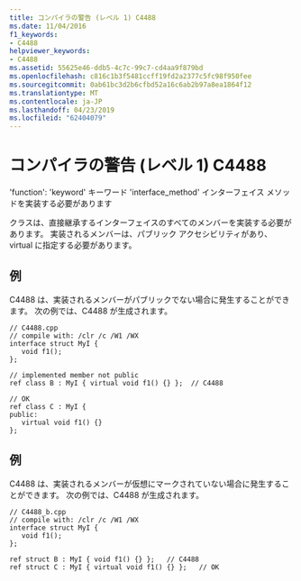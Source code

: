 ```yaml
---
title: コンパイラの警告 (レベル 1) C4488
ms.date: 11/04/2016
f1_keywords:
- C4488
helpviewer_keywords:
- C4488
ms.assetid: 55625e46-ddb5-4c7c-99c7-cd4aa9f879bd
ms.openlocfilehash: c816c1b3f5481ccff19fd2a2377c5fc98f950fee
ms.sourcegitcommit: 0ab61bc3d2b6cfbd52a16c6ab2b97a8ea1864f12
ms.translationtype: MT
ms.contentlocale: ja-JP
ms.lasthandoff: 04/23/2019
ms.locfileid: "62404079"
---
```

# <a name="compiler-warning-level-1-c4488"></a>コンパイラの警告 (レベル 1) C4488

'function': 'keyword' キーワード 'interface_method' インターフェイス メソッドを実装する必要があります

クラスは、直接継承するインターフェイスのすべてのメンバーを実装する必要があります。 実装されるメンバーは、パブリック アクセシビリティがあり、virtual に指定する必要があります。

## <a name="example"></a>例

C4488 は、実装されるメンバーがパブリックでない場合に発生することができます。 次の例では、C4488 が生成されます。

```
// C4488.cpp
// compile with: /clr /c /W1 /WX
interface struct MyI {
   void f1();
};

// implemented member not public
ref class B : MyI { virtual void f1() {} };  // C4488

// OK
ref class C : MyI {
public:
   virtual void f1() {}
};
```

## <a name="example"></a>例

C4488 は、実装されるメンバーが仮想にマークされていない場合に発生することができます。 次の例では、C4488 が生成されます。

```
// C4488_b.cpp
// compile with: /clr /c /W1 /WX
interface struct MyI {
   void f1();
};

ref struct B : MyI { void f1() {} };   // C4488
ref struct C : MyI { virtual void f1() {} };   // OK
```